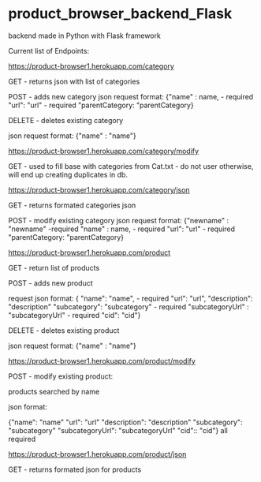 # product_browser_backend_Flask
backend made in Python with Flask framework


Current list of Endpoints:

https://product-browser1.herokuapp.com/category

GET - returns json with list of categories

POST - adds new category
json request format:
{"name" : name,   - required
"url": "url"         - required
"parentCategory: "parentCategory}

DELETE - deletes existing category

json request format:
{"name" : "name"}

https://product-browser1.herokuapp.com/category/modify

GET - used to fill base with categories from Cat.txt - do not user otherwise, will end up creating duplicates in db.

https://product-browser1.herokuapp.com/category/json

GET - returns formated categories json

POST - modify existing category
json request format:
{"newname" : "newname" -required
"name" : name,   - required
"url": "url"         - required
"parentCategory: "parentCategory}

https://product-browser1.herokuapp.com/product

GET - return list of products

POST - adds new product

request json format:
{ "name": "name",    - required
"url": "url",
"description": "description"
"subcategory": "subcategory"   -  required
"subcategoryUrl" : "subcategoryUrl"   -  required
"cid": "cid"}

DELETE - deletes existing product

json request format:
{"name" : "name"}

https://product-browser1.herokuapp.com/product/modify

POST - modify existing product:

products searched by name

json format:

{"name": "name"
"url": "url"
"description": "description"
"subcategory": "subcategory"
"subcategoryUrl": "subcategoryUrl"
"cid":: "cid"}
all required

https://product-browser1.herokuapp.com/product/json

GET - returns formated json for products

